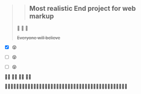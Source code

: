 
>> ## Most realistic End project for web markup
> 🙈 🙉	🙊
> 
> ~~Everyone will believe~~ 

- [x] :stuck_out_tongue_closed_eyes:
- [ ] :stuck_out_tongue_closed_eyes:
- [ ] :stuck_out_tongue_closed_eyes:



:woman_in_motorized_wheelchair: :man_in_motorized_wheelchair:
:man_in_manual_wheelchair: :woman_in_manual_wheelchair:

:sleeping_bed::sleeping_bed::sleeping_bed::sleeping_bed::sleeping_bed::sleeping_bed::sleeping_bed::sleeping_bed::sleeping_bed::sleeping_bed::sleeping_bed::sleeping_bed::sleeping_bed::sleeping_bed::sleeping_bed::sleeping_bed::sleeping_bed::sleeping_bed::sleeping_bed::sleeping_bed::sleeping_bed::sleeping_bed::sleeping_bed::sleeping_bed::sleeping_bed::sleeping_bed::sleeping_bed::sleeping_bed::sleeping_bed::sleeping_bed::sleeping_bed::sleeping_bed::sleeping_bed::sleeping_bed::sleeping_bed::sleeping_bed::sleeping_bed::sleeping_bed::sleeping_bed::sleeping_bed::sleeping_bed::sleeping_bed::sleeping_bed:
